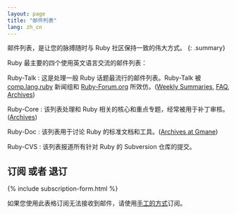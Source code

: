 ```yaml
---
layout: page
title: "邮件列表"
lang: zh_cn
---
```


邮件列表，是让您的脉搏随时与 Ruby 社区保持一致的伟大方式。
{: .summary}

Ruby 最主要的四个使用英文语言交流的邮件列表：

Ruby-Talk
: 这是处理一般 Ruby 话题最流行的邮件列表。Ruby-Talk 被 [comp.lang.ruby](news:comp.lang.ruby)
新闻组和 [Ruby-Forum.org][1] 所效仿。([Weekly Summaries][2], [FAQ][3], [Archives][4])

Ruby-Core
: 该列表处理和 Ruby 相关的核心和重点专题，经常被用于补丁审核。([Archives][5])

Ruby-Doc
: 该列表用于讨论 Ruby 的标准文档和工具。([Archives at Gmane][6])

Ruby-CVS
: 该列表报道所有针对 Ruby 的 Subversion 仓库的提交。

## 订阅 或者 退订

{% include subscription-form.html %}

如果您使用此表格订阅无法接收到邮件，请使用[手工的方式](manual-instructions/)订阅。



[1]: http://ruby-forum.org
[2]: http://www.rubyweeklynews.org/
[3]: http://rubyhacker.com/clrFAQ.html
[4]: http://blade.nagaokaut.ac.jp/ruby/ruby-talk/index.shtml
[5]: http://blade.nagaokaut.ac.jp/ruby/ruby-core/index.shtml
[6]: http://dir.gmane.org/gmane.comp.lang.ruby.documentation
